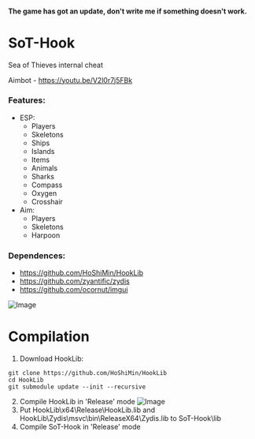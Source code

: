 #### The game has got an update, don't write me if something doesn't work.

# SoT-Hook
Sea of Thieves internal cheat

Aimbot - https://youtu.be/V2l0r7j5FBk

### Features:
- ESP:
    - Players
    - Skeletons
    - Ships
    - Islands
    - Items
    - Animals
    - Sharks
    - Compass
    - Oxygen
    - Crosshair
- Aim:
    - Players
    - Skeletons
    - Harpoon
    

### Dependences:
- https://github.com/HoShiMin/HookLib
- https://github.com/zyantific/zydis
- https://github.com/ocornut/imgui


![Image](https://i.imgur.com/0p35UOI.png)


# Compilation
1. Download HookLib:
```
git clone https://github.com/HoShiMin/HookLib
cd HookLib
git submodule update --init --recursive
```
2. Compile HookLib in 'Release' mode
![Image](https://i.imgur.com/b7icyUa.png)
3. Put HookLib\x64\Release\HookLib.lib and HookLib\Zydis\msvc\bin\ReleaseX64\Zydis.lib to SoT-Hook\lib
4. Compile SoT-Hook in 'Release' mode


